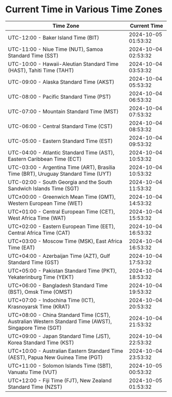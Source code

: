 # Current Time in Various Time Zones

| Time Zone | Current Time |
|-----------|--------------|
| UTC-12:00 - Baker Island Time (BIT) | 2024-10-05 01:53:32 |
| UTC-11:00 - Niue Time (NUT), Samoa Standard Time (SST) | 2024-10-04 02:53:32 |
| UTC-10:00 - Hawaii-Aleutian Standard Time (HAST), Tahiti Time (TAHT) | 2024-10-04 03:53:32 |
| UTC-09:00 - Alaska Standard Time (AKST) | 2024-10-04 05:53:32 |
| UTC-08:00 - Pacific Standard Time (PST) | 2024-10-04 06:53:32 |
| UTC-07:00 - Mountain Standard Time (MST) | 2024-10-04 07:53:32 |
| UTC-06:00 - Central Standard Time (CST) | 2024-10-04 08:53:32 |
| UTC-05:00 - Eastern Standard Time (EST) | 2024-10-04 09:53:32 |
| UTC-04:00 - Atlantic Standard Time (AST), Eastern Caribbean Time (ECT) | 2024-10-04 10:53:32 |
| UTC-03:00 - Argentina Time (ART), Brasília Time (BRT), Uruguay Standard Time (UYT) | 2024-10-04 10:53:32 |
| UTC-02:00 - South Georgia and the South Sandwich Islands Time (SGT) | 2024-10-04 11:53:32 |
| UTC±00:00 - Greenwich Mean Time (GMT), Western European Time (WET) | 2024-10-04 14:53:32 |
| UTC+01:00 - Central European Time (CET), West Africa Time (WAT) | 2024-10-04 15:53:32 |
| UTC+02:00 - Eastern European Time (EET), Central Africa Time (CAT) | 2024-10-04 16:53:32 |
| UTC+03:00 - Moscow Time (MSK), East Africa Time (EAT) | 2024-10-04 16:53:32 |
| UTC+04:00 - Azerbaijan Time (AZT), Gulf Standard Time (GST) | 2024-10-04 17:53:32 |
| UTC+05:00 - Pakistan Standard Time (PKT), Yekaterinburg Time (YEKT) | 2024-10-04 18:53:32 |
| UTC+06:00 - Bangladesh Standard Time (BST), Omsk Time (OMST) | 2024-10-04 19:53:32 |
| UTC+07:00 - Indochina Time (ICT), Krasnoyarsk Time (KRAT) | 2024-10-04 20:53:32 |
| UTC+08:00 - China Standard Time (CST), Australian Western Standard Time (AWST), Singapore Time (SGT) | 2024-10-04 21:53:32 |
| UTC+09:00 - Japan Standard Time (JST), Korea Standard Time (KST) | 2024-10-04 22:53:32 |
| UTC+10:00 - Australian Eastern Standard Time (AEST), Papua New Guinea Time (PGT) | 2024-10-04 23:53:32 |
| UTC+11:00 - Solomon Islands Time (SBT), Vanuatu Time (VUT) | 2024-10-05 00:53:32 |
| UTC+12:00 - Fiji Time (FJT), New Zealand Standard Time (NZST) | 2024-10-05 01:53:32 |
